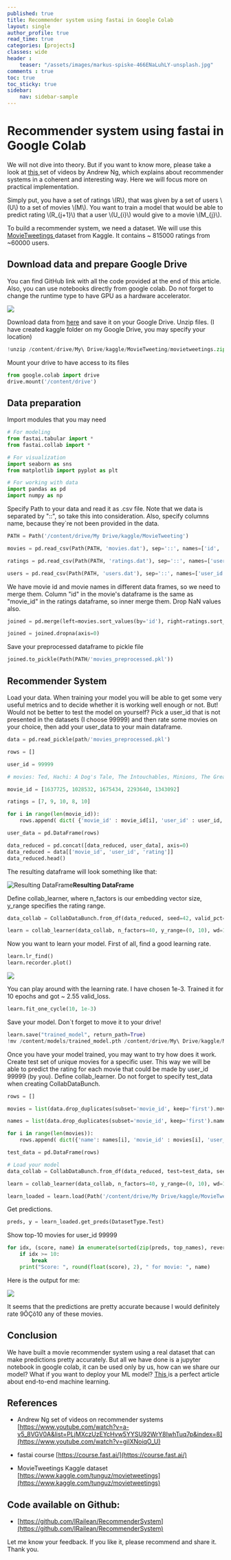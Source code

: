 ```yaml
---
published: true
title: Recommender system using fastai in Google Colab
layout: single
author_profile: true
read_time: true
categories: [projects]
classes: wide
header :
    teaser: "/assets/images/markus-spiske-466ENaLuhLY-unsplash.jpg"
comments : true
toc: true
toc_sticky: true
sidebar:
    nav: sidebar-sample
---
```


# Recommender system using fastai in Google Colab

We will not dive into theory. But if you want to know more, please take a look at [this ](https://www.youtube.com/watch?v=giIXNoiqO_U)set of videos by Andrew Ng, which explains about recommender systems in a coherent and interesting way. Here we will focus more on practical implementation.

Simply put, you have a set of ratings \\(R\\), that was given by a set of users \\(U\\) to a set of movies \\(M\\). You want to train a model that would be able to predict rating \\(R_{j+1}\\) that a user \\(U_{i}\\) would give to a movie \\(M_{j}\\).

To build a recommender system, we need a dataset. We will use this [MovieTweetings ](https://www.kaggle.com/tunguz/movietweetings)dataset from Kaggle. It contains ~ 815000 ratings from ~60000 users.

## **Download data and prepare Google Drive**

You can find GitHub link with all the code provided at the end of this article.
Also, you can use notebooks directly from google colab. Do not forget to change the runtime type to have GPU as a hardware accelerator.

![](https://cdn-images-1.medium.com/max/2000/1*pBmh00Hb-mDCIZ5i80EYQg.png)

Download data from [here](https://www.kaggle.com/tunguz/movietweetings) and save it on your Google Drive.
Unzip files. (I have created kaggle folder on my Google Drive, you may specify your location)
```python
!unzip /content/drive/My\ Drive/kaggle/MovieTweeting/movietweetings.zip -d /content/drive/My\ Drive/kaggle/MovieTweeting/
```
Mount your drive to have access to its files
```python
from google.colab import drive
drive.mount('/content/drive')
```
## **Data preparation**

Import modules that you may need
```python
# For modeling
from fastai.tabular import *
from fastai.collab import *

# For visualization
import seaborn as sns
from matplotlib import pyplot as plt

# For working with data
import pandas as pd
import numpy as np
```
Specify Path to your data and read it as .csv file. Note that we data is separated by "::", so take this into consideration. Also, specify columns name, because they`re not been provided in the data.
```python
PATH = Path('/content/drive/My Drive/kaggle/MovieTweeting')

movies = pd.read_csv(Path(PATH, 'movies.dat'), sep='::', names=['id', 'name', 'genre'])

ratings = pd.read_csv(Path(PATH, 'ratings.dat'), sep='::', names=['user_id', 'movie_id', 'rating', 'rating_timestamp'])

users = pd.read_csv(Path(PATH, 'users.dat'), sep='::', names=['user_id', 'twitter_id'])
```
We have movie id and movie names in different data frames, so we need to merge them. Column "id" in the movie's dataframe is the same as "movie_id" in the ratings dataframe, so inner merge them. Drop NaN values also.
```python
joined = pd.merge(left=movies.sort_values(by='id'), right=ratings.sort_values(by='movie_id'), left_on='id', right_on='movie_id', how='inner')

joined = joined.dropna(axis=0)
```
Save your preprocessed dataframe to pickle file
```python
joined.to_pickle(Path(PATH/'movies_preprocessed.pkl'))
```
## Recommender System

Load your data. 
When training your model you will be able to get some very useful metrics and to decide whether it is working well enough or not. 
But! Would not be better to test the model on yourself? Pick a user_id that is not presented in the datasets (I choose 99999) and then rate some movies on your choice, then add your user_data to your main dataframe.
```python
data = pd.read_pickle(path/'movies_preprocessed.pkl')

rows = []

user_id = 99999

# movies: Ted, Hachi: A Dog's Tale, The Intouchables, Minions, The Great Gatsby

movie_id = [1637725, 1028532, 1675434, 2293640, 1343092]

ratings = [7, 9, 10, 8, 10]

for i in range(len(movie_id)):
    rows.append( dict( {'movie_id' : movie_id[i], 'user_id' : user_id, 'rating' : ratings[i]}))

user_data = pd.DataFrame(rows)

data_reduced = pd.concat([data_reduced, user_data], axis=0)
data_reduced = data[['movie_id', 'user_id', 'rating']]
data_reduced.head()
```
The resulting dataframe will look something like that:

![*Resulting DataFrame*](https://cdn-images-1.medium.com/max/2000/1*DKUR3YzEfJc742uyKGukZg.png)**Resulting DataFrame**

Define collab_learner, where n_factors is our embedding vector size, y_range specifies the rating range.
```python
data_collab = CollabDataBunch.from_df(data_reduced, seed=42, valid_pct=0.2, user_name='user_id', item_name='movie_id', rating_name='rating')

learn = collab_learner(data_collab, n_factors=40, y_range=(0, 10), wd=1e-2)
```
Now you want to learn your model. First of all, find a good learning rate.
```python
learn.lr_find()
learn.recorder.plot()
```
![](https://cdn-images-1.medium.com/max/2000/1*UF809erMjsliqS7HJhX-9A.png)

You can play around with the learning rate. I have chosen 1e-3. Trained it for 10 epochs and got ~ 2.55 valid_loss.
```python
learn.fit_one_cycle(10, 1e-3)
```
Save your model.
Don`t forget to move it to your drive!
```python
learn.save("trained_model", return_path=True)
!mv /content/models/trained_model.pth /content/drive/My\ Drive/kaggle/MovieTweeting
```
Once you have your model trained, you may want to try how does it work. Create test set of unique movies for a specific user. This way we will be able to predict the rating for each movie that could be made by user_id 99999 (by you). Define collab_learner. Do not forget to specify test_data when creating CollabDataBunch.
```python
rows = []

movies = list(data.drop_duplicates(subset='movie_id', keep='first').movie_id)

names = list(data.drop_duplicates(subset='movie_id', keep='first').name)

for i in range(len(movies)):
    rows.append( dict({'name': names[i], 'movie_id' : movies[i], 'user_id' : 99999}))

test_data = pd.DataFrame(rows)

# Load your model
data_collab = CollabDataBunch.from_df(data_reduced, test=test_data, seed=42, valid_pct=0.2, user_name='user_id', item_name='movie_id', rating_name='rating')

learn = collab_learner(data_collab, n_factors=40, y_range=(0, 10), wd=1e-2)

learn_loaded = learn.load(Path('/content/drive/My Drive/kaggle/MovieTweeting/trained_model'))
```
Get predictions.
```python
preds, y = learn_loaded.get_preds(DatasetType.Test)
```
Show top-10 movies for user_id 99999
```python
for idx, (score, name) in enumerate(sorted(zip(preds, top_names), reverse=True)):
    if idx >= 10:
        break
    print("Score: ", round(float(score), 2), " for movie: ", name)
```
Here is the output for me:

![](https://cdn-images-1.medium.com/max/2000/1*fl1wznv7bz-U_vb8NbFwIw.png)

It seems that the predictions are pretty accurate because I would definitely rate 9ÔÇô10 any of these movies.

## Conclusion

We have built a movie recommender system using a real dataset that can make predictions pretty accurately. But all we have done is a jupyter notebook in google colab, it can be used only by us, how can we share our model? What if you want to deploy your ML model? [This ](https://towardsdatascience.com/end-to-end-machine-learning-from-data-collection-to-deployment-ce74f51ca203)is a perfect article about end-to-end machine learning.

## References

* Andrew Ng set of videos on recommender systems
[https://www.youtube.com/watch?v=a-v5_8VGV0A&list=PLjMXczUzEYcHvw5YYSU92WrY8IwhTuq7p&index=8](https://www.youtube.com/watch?v=giIXNoiqO_U)

* fastai course
[https://course.fast.ai/](https://course.fast.ai/)

* MovieTweetings Kaggle dataset
 [https://www.kaggle.com/tunguz/movietweetings](https://www.kaggle.com/tunguz/movietweetings)

## Code available on Github:

* [https://github.com/IRailean/RecommenderSystem](https://github.com/IRailean/RecommenderSystem)

Let me know your feedback. If you like it, please recommend and share it. Thank you.
